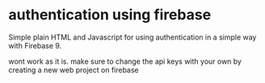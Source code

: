 # authentication using firebase
Simple plain HTML and Javascript for using authentication in a simple way with Firebase 9.

wont work as it is. make sure to change the api keys with your own by creating a new web project on firebase
